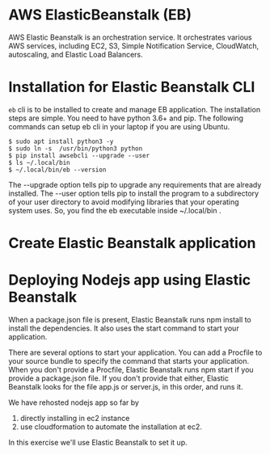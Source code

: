 # AWS ElasticBeanstalk (EB)
AWS Elastic Beanstalk is an orchestration service. It orchestrates various AWS services, including EC2, S3, Simple Notification Service, CloudWatch, autoscaling, and Elastic Load Balancers. 

# Installation for Elastic Beanstalk CLI
`eb` cli is to be installed to create and manage EB application.  The installation steps are simple.  You need to have python 3.6+ and pip.  The following commands can setup eb cli in your laptop if you are using Ubuntu.
```
$ sudo apt install python3 -y
$ sudo ln -s  /usr/bin/python3 python
$ pip install awsebcli --upgrade --user
$ ls ~/.local/bin
$ ~/.local/bin/eb --version
```

The --upgrade option tells pip to upgrade any requirements that are already installed. The --user option tells pip to install the program to a subdirectory of your user directory to avoid modifying libraries that your operating system uses. So, you find the eb executable inside ~/.local/bin .

# Create Elastic Beanstalk application

# Deploying Nodejs app using Elastic Beanstalk
When a package.json file is present, Elastic Beanstalk runs npm install to install the dependencies. It also uses the start command to start your application.

There are several options to start your application. You can add a Procfile to your source bundle to specify the command that starts your application. When you don't provide a Procfile, Elastic Beanstalk runs npm start if you provide a package.json file. If you don't provide that either, Elastic Beanstalk looks for the file app.js or server.js, in this order, and runs it.

We have rehosted nodejs app so far by 
1. directly installing in ec2 instance 
2. use cloudformation to automate the installation at ec2.

In this exercise we'll use Elastic Beanstalk to set it up.